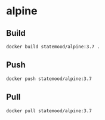 # alpine

## Build

    docker build statemood/alpine:3.7 .

## Push

    docker push statemood/alpine:3.7

## Pull

    docker pull statemood/alpine:3.7

